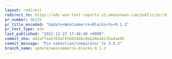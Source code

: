 ```yaml
---
layout: redirect
redirect_to: https://a8c-woo-test-reports.s3.amazonaws.com/public/pr/36125/e2e/index.html
pr_number: 36125
pr_title_encoded: "Update+WooCommerce+Blocks+to+9.1.3"
pr_test_type: e2e
last_published: "2022-12-23 17:48:40 +0000"
commit_sha: ad2affaae703af65b8244bc0a2a8aa6115a4ae92
commit_message: "Pin sebastian/comparator to 3.0.3"
branch_name: update/woocommerce-blocks-9.1.2
---
```

